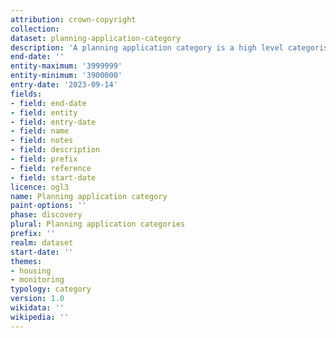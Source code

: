 ```yaml
---
attribution: crown-copyright
collection:
dataset: planning-application-category
description: 'A planning application category is a high level categorisation of the type of planning application, such as "householder" or "full planning application"'
end-date: ''
entity-maximum: '3999999'
entity-minimum: '3900000'
entry-date: '2023-09-14'
fields:
- field: end-date
- field: entity
- field: entry-date
- field: name
- field: notes
- field: description
- field: prefix
- field: reference
- field: start-date
licence: ogl3
name: Planning application category
paint-options: ''
phase: discovery
plural: Planning application categories
prefix: ''
realm: dataset
start-date: ''
themes:
- housing
- monitoring
typology: category
version: 1.0
wikidata: ''
wikipedia: ''
---
```

